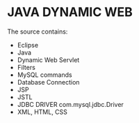 # JAVA DYNAMIC WEB
The source contains:
- Eclipse
- Java
- Dynamic Web Servlet
- Filters 
- MySQL commands
- Database Connection
- JSP
- JSTL
- JDBC DRIVER com.mysql.jdbc.Driver
- XML, HTML, CSS
